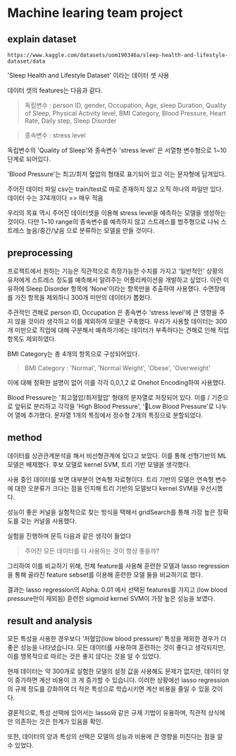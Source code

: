 # Machine learing team project

## explain dataset

    https://www.kaggle.com/datasets/uom190346a/sleep-health-and-lifestyle-dataset/data
    
'Sleep Health and Lifestyle Dataset' 이라는 데이터 셋 사용

데이터 셋의 features는 다음과 같다.


> 독립변수 : person ID, gender, Occupation, Age, sleep Duration, Quality of Sleep, Physical Activity level, BMI Category, Blood Pressure, Heart Rate, Daily step, Sleep Disorder


> 종속변수 : stress level


독립변수의 'Quality of Sleep'와 종속변수 'stress level' 은 서열형 변수형으로 1~10 단계로 되어있다.

'Blood Pressure'는 최고/최저 혈압의 형태로 표기되어 있고 이는 문자형에 담겨있다.

주어진 데이터 파일 csv는 train/test로 따로 존재하지 않고 오직 하나의 파일만 있다. 데이터 수는 374개이다 => 매우 적음


우리의 목표 역시 주어진 데이터셋을 이용해 stress level을 예측하는 모델을 생성하는 것이다. 다만 1~10 range의 종속변수를 예측하지 않고 스트레스를 범주형으로 나눠 스트레스 높음/중간/낮음 으로 분류하는 모델을 만들 것이다.


## preprocessing

프로젝트에서 원하는 기능은 직관적으로 측정가능한 수치를 가지고 '일반적인' 상황의 유저에게 스트레스 정도를 예측해서 알려주는 어플리케이션을 개발하고 싶었다. 이런 이유하에 Sleep Disorder 항목에 'None'이라는 항목만을 추출하여 사용했다. 수면장애를 가진 항목을 제외하니 300개 미만의 데이터가 뽑혔다.

주관적인 견해로 person ID, Occupation 은 종속변수 'stress level'에 큰 영향을 주지 않을 것이라 생각하고 이를 제외하여 모델은 구축했다. 우리가 사용할 데이터는 300개 미만으로 직업에 대해 구분해서 예측하기에는 데이터가 부족하다는 견해로 인해 직업항목도 제외하였다.

BMI Category는 총 4개의 항목으로 구성되어있다.

> BMI Category : 'Normal', 'Normal Weight', 'Obese', 'Overweight'

이에 대해 정확한 설명이 없어 이를 각각 0,0,1,2 로 Onehot Encoding하여 사용했다.

Blood Pressure는 '최고혈압/최저혈압' 형태의 문자열로 저장되어 있다. 이를 / 기준으로 앞뒤로 분리하고 각각을 'High Blood Pressure', 'Low Blood Pressure'로 나누어 열에 추가했다. 문자열 1개의 특징에서 정수형 2개의 특징으로 분할되었다.


## method


데이터를 상관관계분석을 해서 비선형관계에 있다고 보았다. 이를 통해 선형기반의 ML 모델은 배제했다. 후보 모델로 kernel SVM, 트리 기반 모델을 생각했다.

사용 중인 데이터를 보면 대부분이 연속형 자료형이다. 트리 기반의 모델은 연속형 변수에 대한 오분류가 크다는 점을 인지해 트리 기반의 모델보다 kernel SVM을 우선시했다.

성능이 좋은 커널을 실험적으로 찾는 방식을 택해서 gridSearch를 통해 가장 높은 정확도를 갖는 커널을 사용했다.

실험을 진행하며 문득 다음과 같은 생각이 들었다

> 주어진 모든 데이터를 다 사용하는 것이 항상 좋을까?

그리하여 이를 비교하기 위해, 전체 feature를 사용해 훈련한 모델과 lasso regression을 통해 골라진 feature sebset를 이용해 훈련한 모델 둘을 비교하기로 했다.

결과는 lasso regression의 Alpha: 0.01 에서 선택된 features를 가지고 (low blood pressure만이 제외됨) 훈련한 sigmoid kernel SVM이 가장 높은 성능을 보였다.


## result and analysis

모든 특성을 사용한 경우보다 ‘저혈압(low blood pressure)’ 특성을 제외한 경우가 더 좋은 성능을 나타냈습니다. 모든 데이터를 사용하여 훈련하는 것이 좋다고 생각되지만, 이를 맹목적으로 따르는 것은 좋지 않다는 것을 알 수 있었다.

현재 데이터는 약 300개로 실험한 모델의 설정 값을 사용해도 문제가 없지만, 데이터 양이 증가하면 계산 비용이 크 게 증가할 수 있습니다. 이러한 상황에선 lasso regression의 규제 정도를 강화하여 더 적은 특성으로 학습시키면 계산 비용을 줄일 수 있을 것이다.

결론적으로, 특성 선택에 있어서는 lasso와 같은 규제 기법이 유용하며, 직관적 상식에만 의존하는 것은 한계가 있음을 확인.

또한, 데이터의 양과 특성의 선택은 모델의 성능과 비용에 큰 영향을 미친다는 점을 알 수 있었다.

